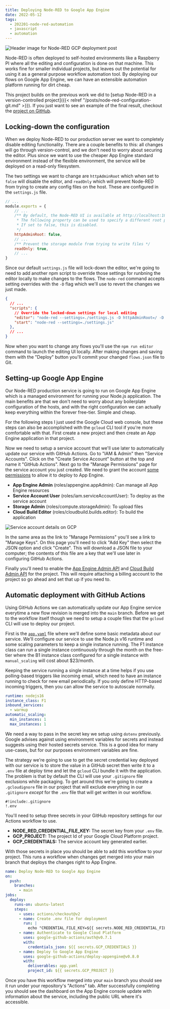 ```yaml
---
title: Deploying Node-RED to Google App Engine
date: 2022-05-12
tags:
  - 202201-node-red-automation
  - javascript
  - automation
---
```


![Header image for Node-RED GCP deployment post](/deploy-node-red-gcp/header.png)

Node-RED is often deployed to self-hosted environments like a Raspberry PI where all the editing and configuration is done on that machine. This works fine for smaller individual projects, but leaves out the potential for using it as a general purpose workflow automation tool. By deploying our flows on Google App Engine, we can have an extensible automation platform running for dirt cheap.

This project builds on the previous work we did to [setup Node-RED in a version-controlled project]({{< relref "/posts/node-red-configuration-git.md" >}}). If you just want to see an example of the final result, checkout the [project on GitHub](https://github.com/lurkshark/coderevue/tree/main/202201-node-red-automation).

## Locking-down the configuration

When we deploy Node-RED to our production server we want to completely disable editing functionality. There are a couple benefits to this: all changes will go through version-control, and we don't need to worry about securing the editor. Plus since we want to use the cheaper App Engine standard environment instead of the flexible environment, the service will be deployed on a read-only filesystem.

The two settings we want to change are `httpAdminRoot` which when set to `false` will disable the editor, and `readOnly` which will prevent Node-RED from trying to create any config files on the host. These are configured in the `settings.js` file.

```js
// ...
module.exports = {
    // ...
    /** By default, the Node-RED UI is available at http://localhost:1880/
     * The following property can be used to specify a different root path.
     * If set to false, this is disabled.
     */
    httpAdminRoot: false,
    // ...
    /** Prevent the storage module from trying to write files */
    readOnly: true,
    // ...
}
```

Since our default `settings.js` file will lock-down the editor, we're going to need to add another npm script to override those settings for runbning the editor locally to make changes to the flows. The `node-red` command accepts setting overrides with the `-D` flag which we'll use to revert the changes we just made.

```json
{
  // ...
  "scripts": {
    // Override the locked-down settings for local editing
    "editor": "node-red --settings=./settings.js -D httpAdminRoot=/ -D readOnly=false",
    "start": "node-red --settings=./settings.js"
  },
  // ...
}
```

Now when you want to change any flows you'll use the `npm run editor` command to launch the editing UI locally. After making changes and saving them with the "Deploy" button you'll commit your changed `flows.json` file to Git.

## Setting-up Google App Engine

Our Node-RED production service is going to run on Google App Engine which is a managed environment for running your Node.js application. The main benefits are that we don't need to worry about any boilerplate configuration of the hosts, and with the right configuration we can actually keep everything within the forever free-tier. Simple and cheap.

For the following steps I just used the Google Cloud web console, but these steps can also be accomplished with the `gcloud` CLI tool if you're more comfortable with that. First create a new project and then create an App Engine application in that project.

Now we need to setup a service account that we'll use later to automatically update our service with GitHub Actions. Go to "IAM & Admin" then "Service Accounts". Click on the "Create Service Account" button at the top and name it "GitHub Actions". Next go to the "Manage Permissions" page for the service account you just created. We need to grant the account [some permissions](https://github.com/google-github-actions/deploy-appengine#via-google-github-actionsauth) to allow it to deploy to App Engine.

- **App Engine Admin** (roles/appengine.appAdmin): Can manage all App Engine resources
- **Service Account User** (roles/iam.serviceAccountUser): To deploy as the service account
- **Storage Admin** (roles/compute.storageAdmin): To upload files
- **Cloud Build Editor** (roles/cloudbuild.builds.editor): To build the application

![Service account details on GCP](/deploy-node-red-gcp/service-account.png)

In the same area as the link to "Manage Permissions" you'll see a link to "Manage Keys". On this page you'll need to click "Add Key" then select the JSON option and click "Create". This will download a JSON file to your computer; the contents of this file are a key that we'll use later in configuring GitHub Actions.

Finally you'll need to enable the [App Engine Admin API](https://console.developers.google.com/apis/api/appengine.googleapis.com/overview) and [Cloud Build Admin API](https://console.developers.google.com/apis/api/cloudbuild.googleapis.com/overview) for the project. This will require attaching a billing account to the project so go ahead and set that up if you need to.

## Automatic deployment with GitHub Actions

Using GitHub Actions we can automatically update our App Engine service everytime a new flow revision is merged into the `main` branch. Before we get to the workflow itself though we need to setup a couple files that the `gcloud` CLI will use to deploy our project.

First is the [`app.yaml`](https://cloud.google.com/appengine/docs/standard/nodejs/config/appref) file where we'll define some basic metadata about our service. We'll configure our service to use the Node.js v16 runtime and some scaling parameters to keep a single instance running. The F1 instance class can run a single instance continuously through the month on the free-tier where the B1 instance class configured for a single instance with `manual_scaling` will cost about $23/month.

Keeping the service running a single instance at a time helps if you use polling-based triggers like incoming email, which need to have an instance running to check for new email periodically. If you only define HTTP-based incoming triggers, then you can allow the service to autoscale normally.

```yaml
runtime: nodejs16
instance_class: F1
inbound_services:
  - warmup
automatic_scaling:
  min_instances: 1
  max_instances: 1
```

We need a way to pass in the secret key we setup using `dotenv` previously. Google advises against using environment variables for secrets and instead suggests using their hosted secrets service. This is a good idea for many use-cases, but for our purposes environment variables are fine.

The strategy we're going to use to get the secret credential key deployed with our service is to store the value in a GitHub secret then write it to a `.env` file at deploy time and let the `gcloud` CLI bundle it with the application. The problem is that by default the CLI will use your `.gitignore` file exclusions while packaging. To get around this we're going to create a `.gcloudignore` file in our project that will exclude everything in our `.gitignore` _except_ for the `.env` file that will get written in our workflow.

```gitignore
#!include:.gitignore
!.env
```

You'll need to setup three secrets in your GitHub repository settings for our Actions workflow to use.

- **NODE_RED_CREDENTIAL_FILE_KEY:** The secret key from your `.env` file.
- **GCP_PROJECT:** The project Id of your Google Cloud Platform project.
- **GCP_CREDENTIALS:** The service account key generated earlier.

With those secrets in place you should be able to add this workflow to your project. This runs a workflow when changes get merged into your main branch that deploys the changes right to App Engine.

```yaml
name: Deploy Node-RED to Google App Engine
on:
  push:
    branches:
      - main
jobs:
  deploy:
    runs-on: ubuntu-latest
    steps:
      - uses: actions/checkout@v2
      - name: Create .env file for deployment
        run: |
          echo "CREDENTIAL_FILE_KEY=${{ secrets.NODE_RED_CREDENTIAL_FILE_KEY }}" >> .env
      - name: Authenticate to Google Cloud Platform
        uses: google-github-actions/auth@v0.7.1
        with:
          credentials_json: ${{ secrets.GCP_CREDENTIALS }}
      - name: Deploy to Google App Engine
        uses: google-github-actions/deploy-appengine@v0.8.0
        with:
          deliverables: app.yaml
          project_id: ${{ secrets.GCP_PROJECT }}
```

Once you have this workflow merged into your `main` branch you should see it run under your repository's "Actions" tab. After successfully completing you should see the dashboard on the App Engine console update with information about the service, including the public URL where it's accessible.

